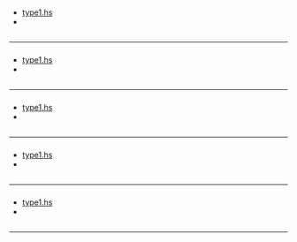 

# 

## 

### 
- [type1.hs](https://github.com/cheoljoo/educated-functional-programming-haskell/blob/master/type1.hs)
- 
```haskell
```

--------


### 
- [type1.hs](https://github.com/cheoljoo/educated-functional-programming-haskell/blob/master/type1.hs)
- 
```haskell
```

--------


### 
- [type1.hs](https://github.com/cheoljoo/educated-functional-programming-haskell/blob/master/type1.hs)
- 
```haskell
```

--------


### 
- [type1.hs](https://github.com/cheoljoo/educated-functional-programming-haskell/blob/master/type1.hs)
- 
```haskell
```

--------


### 
- [type1.hs](https://github.com/cheoljoo/educated-functional-programming-haskell/blob/master/type1.hs)
- 
```haskell
```

--------

